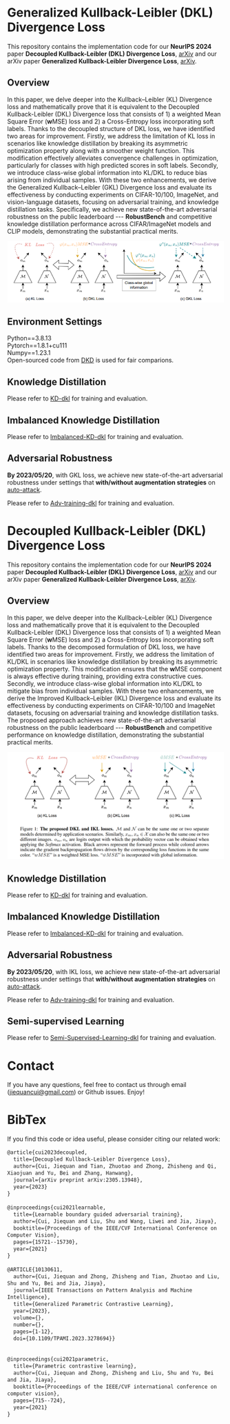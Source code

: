 # Generalized Kullback-Leibler (DKL) Divergence Loss
This repository contains the implementation code for our **NeurIPS 2024** paper **Decoupled Kullback-Leibler (DKL) Divergence Loss**, [arXiv](https://arxiv.org/pdf/2305.13948) and our arXiv paper **Generalized Kullback-Leibler Divergence Loss**, [arXiv]().

## Overview
In this paper, we delve deeper into the Kullback–Leibler (KL) Divergence loss and mathematically prove that it is equivalent to the Decoupled Kullback-Leibler (DKL) Divergence loss that consists of 1) a weighted Mean Square Error ($\mathbf{w}$MSE) loss and 2) a Cross-Entropy loss incorporating soft labels. 
Thanks to the decoupled structure of DKL loss, we have identified two areas for improvement.
Firstly, we address the limitation of KL loss in scenarios like knowledge distillation by breaking its asymmetric optimization property along with a smoother weight function. This modification effectively alleviates convergence challenges in optimization, particularly for classes with high predicted scores in soft labels.
Secondly, we introduce class-wise global information into KL/DKL to reduce bias arising from individual samples.
With these two enhancements, we derive the Generalized Kullback–Leibler (GKL) Divergence loss and evaluate its effectiveness by conducting experiments on CIFAR-10/100, ImageNet, and vision-language datasets, focusing on adversarial training, and knowledge distillation tasks. Specifically, we achieve new state-of-the-art adversarial robustness on the public leaderboard --- **RobustBench** and competitive knowledge distillation performance across CIFAR/ImageNet models and CLIP models, demonstrating the substantial practical merits. 

![image](https://github.com/jiequancui/DKL/blob/main/DKLv2/figures/gkl.PNG)

## Environment Settings
Python==3.8.13      
Pytorch==1.8.1+cu111    
Numpy==1.23.1     
Open-sourced code from [DKD](https://github.com/megvii-research/mdistiller) is used for fair comparions.


## Knowledge Distillation

Please refer to [KD-dkl](https://github.com/jiequancui/DKL/tree/main/DKLv2/KD-dkl) for training and evaluation.


## Imbalanced Knowledge Distillation

Please refer to [Imbalanced-KD-dkl](https://github.com/jiequancui/DKL/tree/main/DKLv2/Imbalanced_KD-dkl) for training and evaluation.


## Adversarial Robustness
**By 2023/05/20**, with GKL loss, we achieve new state-of-the-art adversarial robustness under settings that **with/without augmentation strategies** on [auto-attack](https://robustbench.github.io/).

Please refer to [Adv-training-dkl](https://github.com/jiequancui/DKL/tree/main/DKLv2/Adv-training-dkl) for training and evaluation.





# Decoupled Kullback-Leibler (DKL) Divergence Loss
This repository contains the implementation code for our **NeurIPS 2024** paper **Decoupled Kullback-Leibler (DKL) Divergence Loss**, [arXiv](https://arxiv.org/pdf/2305.13948) and our arXiv paper **Generalized Kullback-Leibler Divergence Loss**, [arXiv]().

## Overview
In this paper, we delve deeper into the Kullback–Leibler (KL) Divergence loss and mathematically prove that it is equivalent to the Decoupled Kullback-Leibler (DKL) Divergence loss that consists of 1) a weighted Mean Square Error ($\mathbf{w}$MSE) loss and 2) a Cross-Entropy loss incorporating soft labels. 
Thanks to the decomposed formulation of DKL loss, we have identified two areas for improvement. 
Firstly, we address the limitation of KL/DKL in scenarios like knowledge distillation by breaking its asymmetric optimization property. This modification ensures that the $\mathbf{w}$MSE component is always effective during training, providing extra constructive cues. Secondly, we introduce class-wise global information into KL/DKL to mitigate bias from individual samples. With these two enhancements, we derive the Improved Kullback–Leibler (IKL) Divergence loss and evaluate its effectiveness by conducting experiments on CIFAR-10/100 and ImageNet datasets, focusing on adversarial training and knowledge distillation tasks. The proposed approach achieves new state-of-the-art adversarial robustness on the public leaderboard --- **RobustBench** and competitive performance on knowledge distillation, demonstrating the substantial practical merits.

![image](https://github.com/jiequancui/DKL/blob/main/DKLv1/figures/dkl.PNG)



## Knowledge Distillation

Please refer to [KD-dkl](https://github.com/jiequancui/DKL/tree/main/DKLv1/KD-dkl) for training and evaluation.


## Imbalanced Knowledge Distillation

Please refer to [Imbalanced-KD-dkl](https://github.com/jiequancui/DKL/tree/main/DKLv1/Imbalanced_KD-dkl) for training and evaluation.


## Adversarial Robustness
**By 2023/05/20**, with IKL loss, we achieve new state-of-the-art adversarial robustness under settings that **with/without augmentation strategies** on [auto-attack](https://robustbench.github.io/).

Please refer to [Adv-training-dkl](https://github.com/jiequancui/DKL/tree/main/DKLv1/Adv-training-dkl) for training and evaluation.

## Semi-supervised Learning

Please refer to [Semi-Supervised-Learning-dkl](https://github.com/jiequancui/DKL/tree/main/DKLv1/Semi-supervised-learning-dkl) for training and evaluation.


# Contact
If you have any questions, feel free to contact us through email (jiequancui@gmail.com) or Github issues. Enjoy!

# BibTex
If you find this code or idea useful, please consider citing our related work:
```
@article{cui2023decoupled,
  title={Decoupled Kullback-Leibler Divergence Loss},
  author={Cui, Jiequan and Tian, Zhuotao and Zhong, Zhisheng and Qi, Xiaojuan and Yu, Bei and Zhang, Hanwang},
  journal={arXiv preprint arXiv:2305.13948},
  year={2023}
}

@inproceedings{cui2021learnable,
  title={Learnable boundary guided adversarial training},
  author={Cui, Jiequan and Liu, Shu and Wang, Liwei and Jia, Jiaya},
  booktitle={Proceedings of the IEEE/CVF International Conference on Computer Vision},
  pages={15721--15730},
  year={2021}
}

@ARTICLE{10130611,
  author={Cui, Jiequan and Zhong, Zhisheng and Tian, Zhuotao and Liu, Shu and Yu, Bei and Jia, Jiaya},
  journal={IEEE Transactions on Pattern Analysis and Machine Intelligence}, 
  title={Generalized Parametric Contrastive Learning}, 
  year={2023},
  volume={},
  number={},
  pages={1-12},
  doi={10.1109/TPAMI.2023.3278694}}


@inproceedings{cui2021parametric,
  title={Parametric contrastive learning},
  author={Cui, Jiequan and Zhong, Zhisheng and Liu, Shu and Yu, Bei and Jia, Jiaya},
  booktitle={Proceedings of the IEEE/CVF international conference on computer vision},
  pages={715--724},
  year={2021}
}


```

